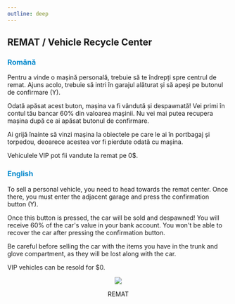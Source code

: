 ```yaml
---
outline: deep
---
```


## REMAT / Vehicle Recycle Center

### <span style="color: #0088CC">Română</span>

Pentru a vinde o mașină personală, trebuie să te îndrepți spre centrul de remat. Ajuns acolo, trebuie să intri în garajul alăturat și să apeși pe butonul de confirmare (Y).

Odată apăsat acest buton, mașina va fi vândută și despawnată! Vei primi în contul tău bancar 60% din valoarea mașinii. Nu vei mai putea recupera mașina după ce ai apăsat butonul de confirmare.

Ai grijă înainte să vinzi mașina la obiectele pe care le ai în portbagaj și torpedou, deoarece acestea vor fi pierdute odată cu mașina.

Vehiculele VIP pot fii vandute la remat pe 0$.

### <span style="color: #0088CC">English</span>

To sell a personal vehicle, you need to head towards the remat center. Once there, you must enter the adjacent garage and press the confirmation button (Y).

Once this button is pressed, the car will be sold and despawned! You will receive 60% of the car's value in your bank account. You won't be able to recover the car after pressing the confirmation button.

Be careful before selling the car with the items you have in the trunk and glove compartment, as they will be lost along with the car.

VIP vehicles can be resold for $0.

<p align="center"><img src="https://i.imgur.com/i9UJFUO.gif"/></p>
<p style="text-align: center">REMAT</p>